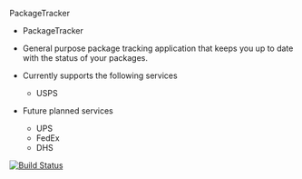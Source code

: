 PackageTracker

- PackageTracker

- General purpose package tracking application that keeps you up to date with the status of your packages.

- Currently supports the following services
	- USPS

- Future planned services
	- UPS
	- FedEx
	- DHS

[![Build Status](https://travis-ci.org/macleod2486/PackageTracker.svg?branch=master)](https://travis-ci.org/macleod2486/PackageTracker)
